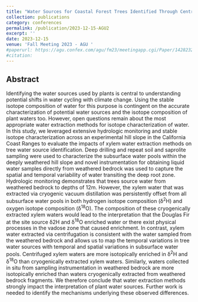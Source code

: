 ```yaml
---
title: "Water Sources for Coastal Forest Trees Identified Through Centrifugation of Xylem Water from Sapwood Cores but not Cryogenic Vacuum Distillation"
collection: publications
category: conferences
permalink: /publication/2023-12-15-AGU2
excerpt: ''
date: 2023-12-15
venue: 'Fall Meeting 2023 - AGU '
#paperurl: https://agu.confex.com/agu/fm23/meetingapp.cgi/Paper/1428232
#citation: 
---
```


Abstract
---

Identifying the water sources used by plants is central to understanding potential shifts in water cycling with climate change. Using the stable isotope composition of water for this purpose is contingent on the accurate characterization of potential water sources and the isotope composition of plant waters too. However, open questions remain about the most appropriate water extraction methods for isotope characterization of water. In this study, we leveraged extensive hydrologic monitoring and stable isotope characterization across an experimental hill slope in the California Coast Ranges to evaluate the impacts of xylem water extraction methods on tree water source identification. Deep drilling and repeat soil and saprolite sampling were used to characterize the subsurface water pools within the deeply weathered hill slope and novel instrumentation for obtaining liquid water samples directly from weathered bedrock was used to capture the spatial and temporal variability of water transiting the deep root zone. Hydrologic monitoring demonstrates that trees source water from weathered bedrock to depths of 12m. However, the xylem water that was extracted via cryogenic vacuum distillation was persistently offset from all subsurface water pools in both hydrogen isotope composition (δ<sup>2</sup>H) and oxygen isotope composition (δ<sup>18</sup>O). The composition of these cryogenically extracted xylem waters would lead to the interpretation that the Douglas Fir at the site source δ2H and δ<sup>18</sup>O enriched water or there exist physical processes in the vadose zone that caused enrichment. In contrast, xylem water extracted via centrifugation is consistent with the water sampled from the weathered bedrock and allows us to map the temporal variations in tree water sources with temporal and spatial variations in subsurface water pools. Centrifuged xylem waters are more isotopically enriched in δ<sup>2</sup>H and δ<sup>18</sup>O than cryogenically extracted xylem waters. Similarly, waters collected in situ from sampling instrumentation in weathered bedrock are more isotopically enriched than waters cryogenically extracted from weathered bedrock fragments. We therefore conclude that water extraction methods strongly impact the interpretation of plant water sources. Further work is needed to identify the mechanisms underlying these observed differences.
